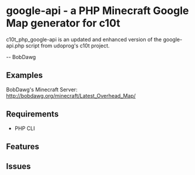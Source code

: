 google-api - a PHP Minecraft Google Map generator for c10t
==========================================================

c10t_php_google-api is an updated and enhanced version of the google-api.php script from udoprog's c10t project.

-- BobDawg

Examples
--------
BobDawg's Minecraft Server: <http://bobdawg.org/minecraft/Latest_Overhead_Map/>

Requirements
------------

  * PHP CLI

Features
--------

Issues
------

